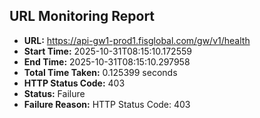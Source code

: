 ## URL Monitoring Report

- **URL:** https://api-gw1-prod1.fisglobal.com/gw/v1/health
- **Start Time:** 2025-10-31T08:15:10.172559
- **End Time:** 2025-10-31T08:15:10.297958
- **Total Time Taken:** 0.125399 seconds
- **HTTP Status Code:** 403
- **Status:** Failure
- **Failure Reason:** HTTP Status Code: 403
